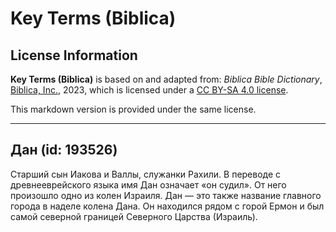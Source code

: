 # Key Terms (Biblica)

## License Information

**Key Terms (Biblica)** is based on and adapted from: _Biblica Bible Dictionary_, [Biblica, Inc.](https://www.biblica.com/), 2023, which is licensed under a [CC BY-SA 4.0 license](https://creativecommons.org/licenses/by-sa/4.0/legalcode.en).

This markdown version is provided under the same license.



--------------------------------

## Дан (id: 193526)

Старший сын Иакова и Валлы, служанки Рахили. В переводе с древнееврейского языка имя Дан означает «он судил». От него произошло одно из колен Израиля. Дан — это также название главного города в наделе колена Дана. Он находился рядом с горой Ермон и был самой северной границей Северного Царства (Израиль).


